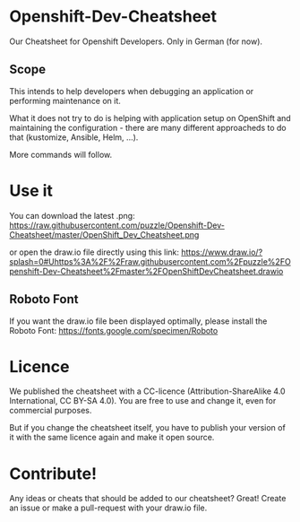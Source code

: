 # Openshift-Dev-Cheatsheet

Our Cheatsheet for Openshift Developers. Only in German (for now).

## Scope

This intends to help developers when debugging an application or performing maintenance on it.

What it does not try to do is helping with application setup on OpenShift and maintaining the configuration - there are many different approacheds to do that (kustomize, Ansible, Helm, ...).

More commands will follow.

# Use it
You can download the latest .png: https://raw.githubusercontent.com/puzzle/Openshift-Dev-Cheatsheet/master/OpenShift_Dev_Cheatsheet.png

or open the draw.io file directly using this link: https://www.draw.io/?splash=0#Uhttps%3A%2F%2Fraw.githubusercontent.com%2Fpuzzle%2FOpenshift-Dev-Cheatsheet%2Fmaster%2FOpenShiftDevCheatsheet.drawio

## Roboto Font
If you want the draw.io file been displayed optimally, please install the Roboto Font: https://fonts.google.com/specimen/Roboto

# Licence
We published the cheatsheet with a CC-licence (Attribution-ShareAlike 4.0 International, CC BY-SA 4.0). You are free to use and change it, even for commercial purposes.

But if you change the cheatsheet itself, you have to publish your version of it with the same licence again and make it open source.

# Contribute!
Any ideas or cheats that should be added to our cheatsheet? Great! Create an issue or make a pull-request with your draw.io file.
